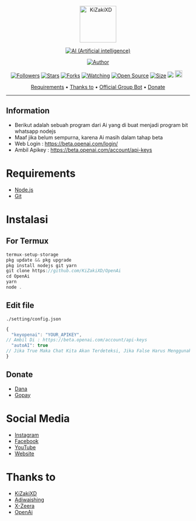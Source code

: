 <p align="center">
<img src="https://telegra.ph/file/14ffa79b1d7a36e3ecfa5.jpg" alt="KiZakiXD" width="100"/>


</p>
<p align="center">
<a href="#"><img title="AI (Artificial intelligence)" src="https://img.shields.io/badge/SIMPLE BOT WHATSAP AI-yellow?colorA=%23ff0000&colorB=%23017e40&style=for-the-badge"></a>
</p>
<p align="center">
<a href="https://github.com/KiZakiXD"><img title="Author" src="https://img.shields.io/badge/Author-KIZAKIXD-blue.svg?style=for-the-badge&logo=github"></a>
</p>
<p align="center">
<a href="https://github.com/kizakixd/followers"><img title="Followers" src="https://img.shields.io/github/followers/kizakixd?color=red&style=flat-square"></a>
<a href="https://github.com/kizakixd/OpenAi/stargazers/"><img title="Stars" src="https://img.shields.io/github/stars/kizakixd/OpenAi?color=blue&style=flat-square"></a>
<a href="https://github.com/kizakixd/OpenAi/network/members"><img title="Forks" src="https://img.shields.io/github/forks/kizakixd/OpenAi?color=red&style=flat-square"></a>
<a href="https://github.com/kizakixd/OpenAi/watchers"><img title="Watching" src="https://img.shields.io/github/watchers/kizakixd/OpenAi?label=Watchers&color=blue&style=flat-square"></a>
<a href="https://github.com/kizakixd/OpenAi"><img title="Open Source" src="https://badges.frapsoft.com/os/v2/open-source.svg?v=103"></a>
<a href="https://github.com/kizakixd/OpenAi/"><img title="Size" src="https://img.shields.io/github/repo-size/riychdwayne/Chika-Md?style=flat-square&color=green"></a>
<a href="https://hits.seeyoufarm.com"><img src="https://hits.seeyoufarm.com/api/count/incr/badge.svg?url=https%3A%2F%2Fgithub.com%2Fkizakixd%2FOpenAi&count_bg=%2379C83D&title_bg=%23555555&icon=probot.svg&icon_color=%2300FF6D&title=hits&edge_flat=false"/></a>
<a href="https://github.com/kizakixd/OpenAi/graphs/commit-activity"><img height="20" src="https://img.shields.io/badge/Maintained%3F-yes-green.svg"></a>&nbsp;&nbsp;
</p>

<p align="center">
  <a href="https://github.com/KiZakiXD/OpenAi#requirements">Requirements</a> •
  <a href="https://github.com/KiZakiXD/OpenAi#thanks-to">Thanks to</a> •
  <a href="https://github.com/KiZakiXD/OpenAi#Social-Media"> Official Group Bot</a> •
  <a href="https://github.com/KiZakiXD/OpenAi#donate">Donate</a>
</p>
</div>


---

## Information
* Berikut adalah sebuah program dari Ai yang di buat menjadi program bit whatsapp nodejs
* Maaf jika belum sempurna, karena Ai masih dalam tahap beta
* Web Login : https://beta.openai.com/login/
* Ambil Apikey : https://beta.openai.com/account/api-keys

# Requirements
* [Node.js](https://nodejs.org/en/)
* [Git](https://git-scm.com/downloads)

# Instalasi
## For Termux
```ts
termux-setup-storage
pkg update && pkg upgrade
pkg install nodejs git yarn
git clone https://github.com/KiZakiXD/OpenAi
cd OpenAi
yarn
node .
```

## Edit file
`./setting/config.json`
```ts
{
  "keyopenai": "YOUR_APIKEY", 
// Ambil Di : https://beta.openai.com/account/api-keys
  "autoAI": true 
// Jika True Maka Chat Kita Akan Terdeteksi, Jika False Harus Menggunakan .ai <text>
}
```


## Donate
- [Dana](https://wa.me/6285878313791?text=Bang+mau+donasi)
- [Gopay](https://wa.me/628587313791?text=Bang+mau+donasi)

# Social Media
- [Instagram](https://instagram.com/iamkizakixd)
- [Facebook](https://www.facebook.com/zaki.jelak)
- [YouTube](https://www.youtube.com/@kizakixd)
- [Website](https://my.kizakixd.xyz)

# Thanks to
- [KiZakiXD](https://github.com/kizakixd) <br> 
- [Adiwajshing](https://github.com/adiwajshing) <br> 
- [X-Zeera](https://github.com/xzeera-id) <br> 
- [OpenAi](https://beta.openai.com/) <br> 
